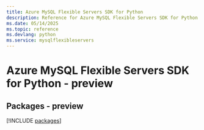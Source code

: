 ```yaml
---
title: Azure MySQL Flexible Servers SDK for Python
description: Reference for Azure MySQL Flexible Servers SDK for Python
ms.date: 05/14/2025
ms.topic: reference
ms.devlang: python
ms.service: mysqlflexibleservers
---
```

# Azure MySQL Flexible Servers SDK for Python - preview
## Packages - preview
[!INCLUDE [packages](mysql-flexible-servers-index.md)]